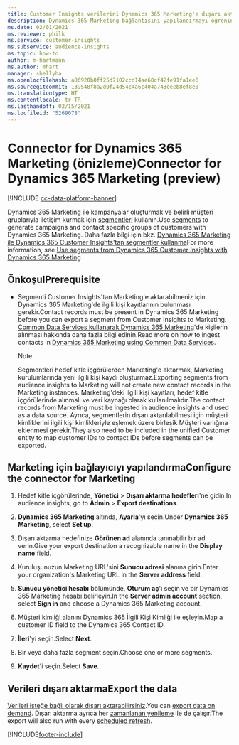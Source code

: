 ```yaml
---
title: Customer Insights verilerini Dynamics 365 Marketing'e dışarı aktarma
description: Dynamics 365 Marketing bağlantısını yapılandırmayı öğrenin.
ms.date: 02/01/2021
ms.reviewer: philk
ms.service: customer-insights
ms.subservice: audience-insights
ms.topic: how-to
author: m-hartmann
ms.author: mhart
manager: shellyha
ms.openlocfilehash: a06920b8ff25d7102ccd14ae68cf42fe91fa1ee6
ms.sourcegitcommit: 139548f8a2d0f24d54c4a6c404a743eeeb8ef8e0
ms.translationtype: HT
ms.contentlocale: tr-TR
ms.lasthandoff: 02/15/2021
ms.locfileid: "5269078"
---
```

# <a name="connector-for-dynamics-365-marketing-preview"></a><span data-ttu-id="cc59b-103">Connector for Dynamics 365 Marketing (önizleme)</span><span class="sxs-lookup"><span data-stu-id="cc59b-103">Connector for Dynamics 365 Marketing (preview)</span></span>

[!INCLUDE [cc-data-platform-banner](../includes/cc-data-platform-banner.md)]

<span data-ttu-id="cc59b-104">Dynamics 365 Marketing ile kampanyalar oluşturmak ve belirli müşteri gruplarıyla iletişim kurmak için [segmentleri](segments.md) kullanın.</span><span class="sxs-lookup"><span data-stu-id="cc59b-104">Use [segments](segments.md) to generate campaigns and contact specific groups of customers with Dynamics 365 Marketing.</span></span> <span data-ttu-id="cc59b-105">Daha fazla bilgi için bkz. [Dynamics 365 Marketing ile Dynamics 365 Customer Insights'tan segmentler kullanma](https://docs.microsoft.com/dynamics365/marketing/customer-insights-segments)</span><span class="sxs-lookup"><span data-stu-id="cc59b-105">For more information, see [Use segments from Dynamics 365 Customer Insights with Dynamics 365 Marketing](https://docs.microsoft.com/dynamics365/marketing/customer-insights-segments)</span></span>

## <a name="prerequisite"></a><span data-ttu-id="cc59b-106">Önkoşul</span><span class="sxs-lookup"><span data-stu-id="cc59b-106">Prerequisite</span></span>

- <span data-ttu-id="cc59b-107">Segmenti Customer Insights'tan Marketing'e aktarabilmeniz için Dynamics 365 Marketing'de ilgili kişi kayıtlarının bulunması gerekir.</span><span class="sxs-lookup"><span data-stu-id="cc59b-107">Contact records must be present in Dynamics 365 Marketing before you can export a segment from Customer Insights to Marketing.</span></span> <span data-ttu-id="cc59b-108">[Common Data Services kullanarak Dynamics 365 Marketing](connect-power-query.md)'de kişilerin alınması hakkında daha fazla bilgi edinin.</span><span class="sxs-lookup"><span data-stu-id="cc59b-108">Read more on how to ingest contacts in [Dynamics 365 Marketing using Common Data Services](connect-power-query.md).</span></span>

  > [!NOTE]
  > <span data-ttu-id="cc59b-109">Segmentleri hedef kitle içgörülerden Marketing'e aktarmak, Marketing kurulumlarında yeni ilgili kişi kaydı oluşturmaz.</span><span class="sxs-lookup"><span data-stu-id="cc59b-109">Exporting segments from audience insights to Marketing will not create new contact records in the Marketing instances.</span></span> <span data-ttu-id="cc59b-110">Marketing'deki ilgili kişi kayıtları, hedef kitle içgörülerinde alınmalı ve veri kaynağı olarak kullanılmalıdır.</span><span class="sxs-lookup"><span data-stu-id="cc59b-110">The contact records from Marketing must be ingested in audience insights and used as a data source.</span></span> <span data-ttu-id="cc59b-111">Ayrıca, segmentlerin dışarı aktarılabilmesi için müşteri kimliklerini ilgili kişi kimlikleriyle eşlemek üzere birleşik Müşteri varlığına eklenmesi gerekir.</span><span class="sxs-lookup"><span data-stu-id="cc59b-111">They also need to be included in the unified Customer entity to map customer IDs to contact IDs before segments can be exported.</span></span>

## <a name="configure-the-connector-for-marketing"></a><span data-ttu-id="cc59b-112">Marketing için bağlayıcıyı yapılandırma</span><span class="sxs-lookup"><span data-stu-id="cc59b-112">Configure the connector for Marketing</span></span>

1. <span data-ttu-id="cc59b-113">Hedef kitle içgörülerinde, **Yönetici** > **Dışarı aktarma hedefleri**'ne gidin.</span><span class="sxs-lookup"><span data-stu-id="cc59b-113">In audience insights, go to **Admin** > **Export destinations**.</span></span>

1. <span data-ttu-id="cc59b-114">**Dynamics 365 Marketing** altında, **Ayarla**'yı seçin.</span><span class="sxs-lookup"><span data-stu-id="cc59b-114">Under **Dynamics 365 Marketing**, select **Set up**.</span></span>

1. <span data-ttu-id="cc59b-115">Dışarı aktarma hedefinize **Görünen ad** alanında tanınabilir bir ad verin.</span><span class="sxs-lookup"><span data-stu-id="cc59b-115">Give your export destination a recognizable name in the **Display name** field.</span></span>

1. <span data-ttu-id="cc59b-116">Kuruluşunuzun Marketing URL'sini **Sunucu adresi** alanına girin.</span><span class="sxs-lookup"><span data-stu-id="cc59b-116">Enter your organization's Marketing URL in the **Server address** field.</span></span>

1. <span data-ttu-id="cc59b-117">**Sunucu yönetici hesabı** bölümünde, **Oturum aç**'ı seçin ve bir Dynamics 365 Marketing hesabı belirleyin.</span><span class="sxs-lookup"><span data-stu-id="cc59b-117">In the **Server admin account** section, select **Sign in** and choose a Dynamics 365 Marketing account.</span></span>

1. <span data-ttu-id="cc59b-118">Müşteri kimliği alanını Dynamics 365 İlgili Kişi Kimliği ile eşleyin.</span><span class="sxs-lookup"><span data-stu-id="cc59b-118">Map a customer ID field to the Dynamics 365 Contact ID.</span></span>

1. <span data-ttu-id="cc59b-119">**İleri**'yi seçin.</span><span class="sxs-lookup"><span data-stu-id="cc59b-119">Select **Next**.</span></span>

1. <span data-ttu-id="cc59b-120">Bir veya daha fazla segment seçin.</span><span class="sxs-lookup"><span data-stu-id="cc59b-120">Choose one or more segments.</span></span>

1. <span data-ttu-id="cc59b-121">**Kaydet**'i seçin.</span><span class="sxs-lookup"><span data-stu-id="cc59b-121">Select **Save**.</span></span>

## <a name="export-the-data"></a><span data-ttu-id="cc59b-122">Verileri dışarı aktarma</span><span class="sxs-lookup"><span data-stu-id="cc59b-122">Export the data</span></span>

<span data-ttu-id="cc59b-123">[Verileri isteğe bağlı olarak dışarı aktarabilirsiniz](export-destinations.md).</span><span class="sxs-lookup"><span data-stu-id="cc59b-123">You can [export data on demand](export-destinations.md).</span></span> <span data-ttu-id="cc59b-124">Dışarı aktarma ayrıca her [zamanlanan yenileme](system.md#schedule-tab) ile de çalışır.</span><span class="sxs-lookup"><span data-stu-id="cc59b-124">The export will also run with every [scheduled refresh](system.md#schedule-tab).</span></span>


[!INCLUDE[footer-include](../includes/footer-banner.md)]